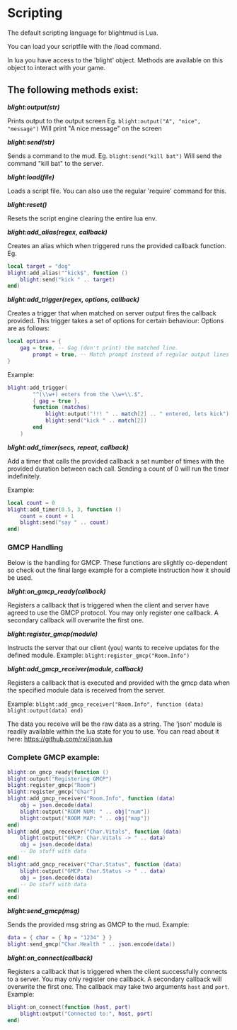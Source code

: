 # Scripting

The default scripting language for blightmud is Lua.

You can load your scriptfile with the /load command.

In lua you have access to the 'blight' object. Methods are available on this
object to interact with your game.

## The following methods exist:
***blight:output(str)***

Prints output to the output screen
Eg. `blight:output("A", "nice", "message")`
Will print "A nice message" on the screen

***blight:send(str)***

Sends a command to the mud.
Eg. `blight:send("kill bat")`
Will send the command "kill bat" to the server.

***blight:load(file)***

Loads a script file. You can also use the regular 'require' command
for this.

***blight:reset()***

Resets the script engine clearing the entire lua env.

***blight:add_alias(regex, callback)***

Creates an alias which when triggered runs the provided callback function.
Eg.
```lua
local target = "dog"
blight:add_alias("^kick$", function ()
    blight:send("kick " .. target)
end)
```

***blight:add_trigger(regex, options, callback)***

Creates a trigger that when matched on server output fires the callback 
provided.
This trigger takes a set of options for certain behaviour:
Options are as follows:
```lua
local options = {
    gag = true, -- Gag (don't print) the matched line.
        prompt = true, -- Match prompt instead of regular output lines
}
```
Example:
```lua
blight:add_trigger(
        "^(\\w+) enters from the \\w+\\.$",
        { gag = true },
        function (matches)
            blight:output("!!! " .. match[2] .. " entered, lets kick")
            blight:send("kick " .. match[2])
        end
    )
```

***blight:add_timer(secs, repeat, callback)***

Add a timer that calls the provided callback a set number of times with
the provided duration between each call.
Sending a count of 0 will run the timer indefinitely.

Example:
```lua
local count = 0
blight:add_timer(0.5, 3, function ()
    count = count + 1
    blight:send("say " .. count)
end)
```

### GMCP Handling
Below is the handling for GMCP. These functions are slightly co-dependent so
check out the final large example for a complete instruction how it should be
used.

***blight:on_gmcp_ready(callback)***

Registers a callback that is triggered when the client and server have agreed
to use the GMCP protocol.
You may only register one callback. A secondary callback will
overwrite the first one.

***blight:register_gmcp(module)***

Instructs the server that our client (you) wants to receive updates for
the defined module.
Example: `blight:register_gmcp("Room.Info")`

***blight:add_gmcp_receiver(module, callback)***

Registers a callback that is executed and provided with the gmcp data when
the specified module data is received from the server.

Example: `blight:add_gmcp_receiver("Room.Info", function (data) blight:output(data) end)`

The data you receive will be the raw data as a string. The 'json' module is readily available
within the lua state for you to use. You can read about it here: https://github.com/rxi/json.lua

### Complete GMCP example: 

```lua
blight:on_gmcp_ready(function ()
blight:output("Registering GMCP")
blight:register_gmcp("Room")
blight:register_gmcp("Char")
blight:add_gmcp_receiver("Room.Info", function (data)
    obj = json.decode(data)
    blight:output("ROOM NUM: " .. obj["num"])
    blight:output("ROOM MAP: " .. obj["map"])
end)
blight:add_gmcp_receiver("Char.Vitals", function (data)
    blight:output("GMCP: Char.Vitals -> " .. data)
    obj = json.decode(data)
    -- Do stuff with data
end)
blight:add_gmcp_receiver("Char.Status", function (data)
    blight:output("GMCP: Char.Status -> " .. data)
    obj = json.decode(data)
    -- Do stuff with data
end)
end)
```

***blight:send_gmcp(msg)***

Sends the provided msg string as GMCP to the mud.
Example:
```lua
data = { char = { hp = "1234" } }
blight:send_gmcp("Char.Health " .. json.encode(data))
```

***blight:on_connect(callback)***

Registers a callback that is triggered when the client successfully connects to a server.
You may only register one callback. A secondary callback will overwrite the first one.
The callback may take two arguments `host` and `port`.
Example:
```lua
blight:on_connect(function (host, port)
    blight:output("Connected to:", host, port)
end)
```
